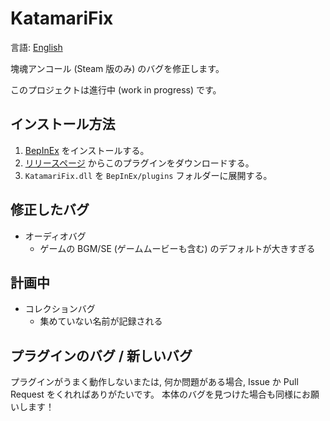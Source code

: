 # KatamariFix

言語: [English](README.md)

塊魂アンコール (Steam 版のみ) のバグを修正します。

このプロジェクトは進行中 (work in progress) です。

## インストール方法

1. [BepInEx](https://github.com/BepInEx/BepInEx) をインストールする。
2. [リリースページ](https://github.com/KashEight/KatamariFix/releases) からこのプラグインをダウンロードする。
3. `KatamariFix.dll` を `BepInEx/plugins` フォルダーに展開する。

## 修正したバグ

- オーディオバグ
  - ゲームの BGM/SE (ゲームムービーも含む) のデフォルトが大きすぎる

## 計画中

- コレクションバグ
  - 集めていない名前が記録される

## プラグインのバグ / 新しいバグ

プラグインがうまく動作しないまたは, 何か問題がある場合, Issue か Pull Request をくれればありがたいです。
本体のバグを見つけた場合も同様にお願いします！

